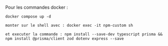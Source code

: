 Pour les commandes docker :

    docker compose up -d

    monter sur le shell avec : docker exec -it npm-custom sh

    et executer la commande : npm install --save-dev typescript prisma && npm install @prisma/client zod dotenv express --save
